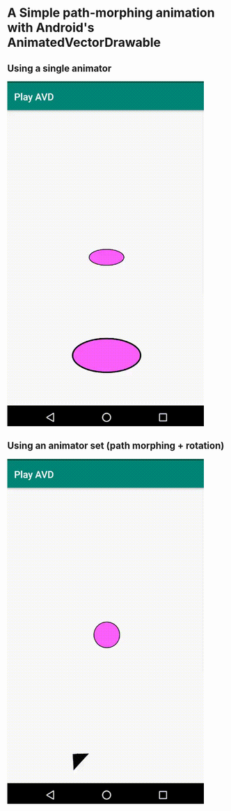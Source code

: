 # A Simple path-morphing animation with Android's AnimatedVectorDrawable
## Using a single animator

![Demo AVD Animation](img/avd.gif)


## Using an animator set (path morphing + rotation)

![Demo of AVD with animator set](img/avd2.gif)
